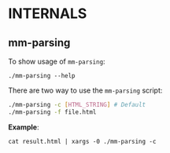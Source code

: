 # INTERNALS
## mm-parsing
To show usage of `mm-parsing`:
```
./mm-parsing --help
```

There are two way to use the `mm-parsing` script:
```bash
./mm-parsing -c [HTML_STRING] # Default
./mm-parsing -f file.html
```

__Example__:
```
cat result.html | xargs -0 ./mm-parsing -c
```
